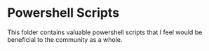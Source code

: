 # Powershell Scripts

This folder contains valuable powershell scripts that I feel would be beneficial to the community as a whole.
